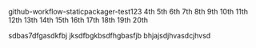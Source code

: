 github-workflow-staticpackager-test123     4th 5th 6th  7th 8th 9th 10th 11th 12th   13th  14th 15th 16th 17th 18th 19th 20th


sdbas7dfgasdkfbj jksdfbgkbsdfhgbasfjb
bhjajsdjhvasdcjhvsd
